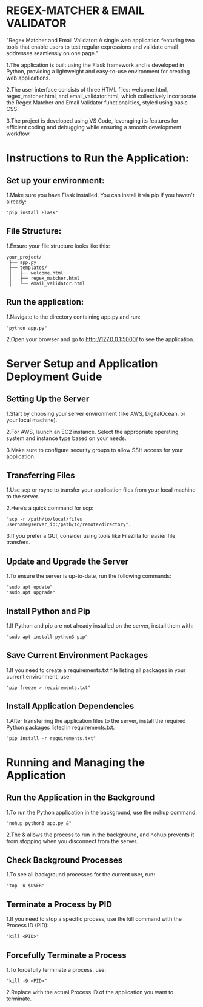 # REGEX-MATCHER &  EMAIL VALIDATOR
"Regex Matcher and Email Validator: A single web application featuring two tools that enable users to test regular expressions and validate email addresses seamlessly on one page."

 1.The application is built using the Flask framework and is developed in Python, providing a lightweight and easy-to-use environment for creating web applications.

 2.The user interface consists of three HTML files: welcome.html, regex_matcher.html, and email_validator.html, which collectively incorporate the Regex Matcher and Email 
    Validator functionalities, styled using basic CSS.

 3.The project is developed using VS Code, leveraging its features for efficient coding and debugging while ensuring a smooth development workflow.

# Instructions to Run the Application:
   
## Set up your environment:

  1.Make sure you have Flask installed. You can install it via pip if you haven't already:

    "pip install Flask"

## File Structure:
 
1.Ensure your file structure looks like this:
  
    your_project/
     ├── app.py
     ├── templates/
     │   ├── welcome.html
     │   ├── regex_matcher.html
     │   └── email_validator.html

##  Run the application:

1.Navigate to the directory containing app.py and run:

    "python app.py"

2.Open your browser and go to http://127.0.0.1:5000/ to see the application.


# Server Setup and Application Deployment Guide

## Setting Up the Server
1.Start by choosing your server environment (like AWS, DigitalOcean, or your local machine).

2.For AWS, launch an EC2 instance. Select the appropriate operating system and instance type based on your needs.

3.Make sure to configure security groups to allow SSH access for your application.

## Transferring Files
1.Use scp or rsync to transfer your application files from your local machine to the server.

2.Here’s a quick command for scp:

    "scp -r /path/to/local/files username@server_ip:/path/to/remote/directory".

3.If you prefer a GUI, consider using tools like FileZilla for easier file transfers.

## Update and Upgrade the Server

1.To ensure the server is up-to-date, run the following commands:

    "sudo apt update"
    "sudo apt upgrade"

## Install Python and Pip

1.If Python and pip are not already installed on the server, install them with:

    "sudo apt install python3-pip"

## Save Current Environment Packages

1.If you need to create a requirements.txt file listing all packages in your current environment, use:

    "pip freeze > requirements.txt"

## Install Application Dependencies

1.After transferring the application files to the server, install the required Python packages listed in requirements.txt.

    "pip install -r requirements.txt"

# Running and Managing the Application

## Run the Application in the Background

1.To run the Python application in the background, use the nohup command:

    "nohup python3 app.py &"
  
2.The & allows the process to run in the background, and nohup prevents it from stopping when you disconnect from the server.

## Check Background Processes

1.To see all background processes for the current user, run:

    "top -u $USER"

## Terminate a Process by PID

1.If you need to stop a specific process, use the kill command with the Process ID (PID):

    "kill <PID>"

## Forcefully Terminate a Process

1.To forcefully terminate a process, use:

    "kill -9 <PID>"

2.Replace <PID> with the actual Process ID of the application you want to terminate.



 


